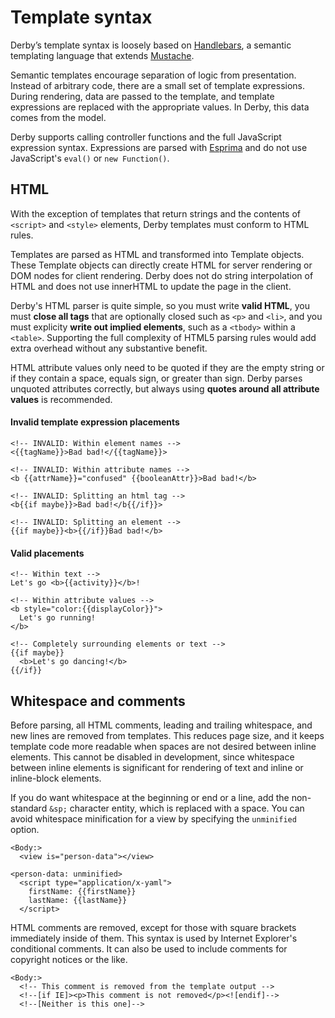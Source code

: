 # Template syntax

Derby’s template syntax is loosely based on [Handlebars](https://handlebarsjs.com/), a semantic templating language that extends [Mustache](https://mustache.github.io/mustache.5.html).

Semantic templates encourage separation of logic from presentation. Instead of arbitrary code, there are a small set of template expressions. During rendering, data are passed to the template, and template expressions are replaced with the appropriate values. In Derby, this data comes from the model.

Derby supports calling controller functions and the full JavaScript expression syntax. Expressions are parsed with [Esprima](http://esprima.org/) and do not use JavaScript's `eval()` or `new Function()`.

## HTML

With the exception of templates that return strings and the contents of `<script>` and `<style>` elements, Derby templates must conform to HTML rules.

Templates are parsed as HTML and transformed into Template objects. These Template objects can directly create HTML for server rendering or DOM nodes for client rendering. Derby does not do string interpolation of HTML and does not use innerHTML to update the page in the client.

Derby's HTML parser is quite simple, so you must write **valid HTML**, you must **close all tags** that are optionally closed such as `<p>` and `<li>`, and you must explicity **write out implied elements**, such as a `<tbody>` within a `<table>`. Supporting the full complexity of HTML5 parsing rules would add extra overhead without any substantive benefit.

HTML attribute values only need to be quoted if they are the empty string or if they contain a space, equals sign, or greater than sign. Derby parses unquoted attributes correctly, but always using **quotes around all attribute values** is recommended.

#### Invalid template expression placements
```derby
<!-- INVALID: Within element names -->
<{{tagName}}>Bad bad!</{{tagName}}>

<!-- INVALID: Within attribute names -->
<b {{attrName}}="confused" {{booleanAttr}}>Bad bad!</b>

<!-- INVALID: Splitting an html tag -->
<b{{if maybe}}>Bad bad!</b{{/if}}>

<!-- INVALID: Splitting an element -->
{{if maybe}}<b>{{/if}}Bad bad!</b>
```

#### Valid placements
```derby
<!-- Within text -->
Let's go <b>{{activity}}</b>!

<!-- Within attribute values -->
<b style="color:{{displayColor}}">
  Let's go running!
</b>

<!-- Completely surrounding elements or text -->
{{if maybe}}
  <b>Let's go dancing!</b>
{{/if}}
```

## Whitespace and comments

Before parsing, all HTML comments, leading and trailing whitespace, and new lines are removed from templates. This reduces page size, and it keeps template code more readable when spaces are not desired between inline elements. This cannot be disabled in development, since whitespace between inline elements is significant for rendering of text and inline or inline-block elements.

If you do want whitespace at the beginning or end or a line, add the non-standard `&sp;` character entity, which is replaced with a space. You can avoid whitespace minification for a view by specifying the `unminified` option.

```derby
<Body:>
  <view is="person-data"></view>

<person-data: unminified>
  <script type="application/x-yaml">
    firstName: {{firstName}}
    lastName: {{lastName}}
  </script>
```

HTML comments are removed, except for those with square brackets immediately inside of them. This syntax is used by Internet Explorer's conditional comments. It can also be used to include comments for copyright notices or the like.

```derby
<Body:>
  <!-- This comment is removed from the template output -->
  <!--[if IE]><p>This comment is not removed</p><![endif]-->
  <!--[Neither is this one]-->
```

